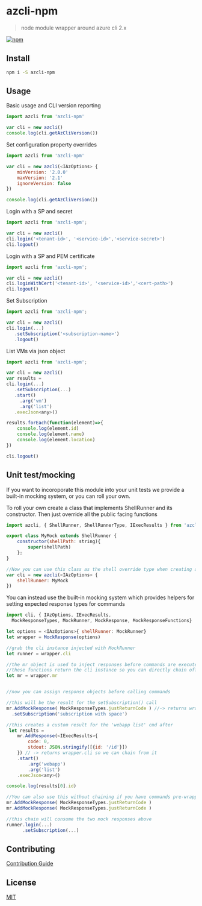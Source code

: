 # azcli-npm

> node module wrapper around azure cli 2.x

[![npm](https://img.shields.io/npm/v/azcli-npm.svg)](https://www.npmjs.com/package/azcli-npm)

## Install

```bash
npm i -S azcli-npm
```

## Usage

Basic usage and CLI version reporting

```js
import azcli from 'azcli-npm'

var cli = new azcli()
console.log(cli.getAzCliVersion())
```

Set configuration property overrides

```js
import azcli from 'azcli-npm'

var cli = new azcli(<IAzOptions> {
    minVersion: '2.0.0'
    maxVersion: '2.1'
    ignoreVersion: false
})

console.log(cli.getAzCliVersion())
```

Login with a SP and secret

```js
import azcli from 'azcli-npm';

var cli = new azcli()
cli.login('<tenant-id>', '<service-id>','<service-secret>')
cli.logout()
```

Login with a SP and PEM certificate

```js
import azcli from 'azcli-npm';

var cli = new azcli()
cli.loginWithCert('<tenant-id>', '<service-id>','<cert-path>')
cli.logout()
```

Set Subscription

```js
import azcli from 'azcli-npm';

var cli = new azcli()
cli.login(...)
   .setSubscription('<subscription-name>')
   .logout()
```
List VMs via json object

```js
import azcli from 'azcli-npm';

var cli = new azcli()
var results =
cli.login(...)
   .setSubscription(...)
   .start()
     .arg('vm')
     .arg('list')
   .execJson<any>()

results.forEach(function(element)=>{
    console.log(element.id)
    console.log(element.name)
    console.log(element.location)
})

cli.logout()
```

## Unit test/mocking

If you want to incoroporate this module into your unit tests we provide a built-in mocking system, or you can roll your own.

To roll your own create a class that implements ShellRunner and its constructor. Then just override all the public facing functions

```js
import azcli, { ShellRunner, ShellRunnerType, IExecResults } from 'azcli-npm'

export class MyMock extends ShellRunner {
    constructor(shellPath: string){
        super(shellPath)
    };
}

//Now you can use this class as the shell override type when creating a new cli()
var cli = new azcli(<IAzOptions> {
    shellRunner: MyMock
})
```

You can instead use the built-in mocking system which provides helpers for setting expected response types for commands

```js
import cli, { IAzOptions, IExecResults, 
  MockResponseTypes, MockRunner, MockResponse, MockResponseFunctions} 'azcli-npm'

let options = <IAzOptions>{ shellRunner: MockRunner}
let wrapper = MockResponse(options)

//grab the cli instance injected with MockRunner
let runner = wrapper.cli

//the mr object is used to inject responses before commands are executed
//these functions return the cli instance so you can directly chain off it
let mr = wrapper.mr


//now you can assign response objects before calling commands

//this will be the result for the setSubscription() call
mr.AddMockResponse( MockResponseTypes.justReturnCode ) //-> returns wrapper.cli
  .setSubscription('subscription with space')

//this creates a custom result for the 'webapp list' cmd after
 let results = 
    mr.AddResponse(<IExecResults>{
        code: 0, 
        stdout: JSON.stringify([{id: '/id'}]) 
    }) // -> returns wrapper.cli so we can chain from it
    .start()
        .arg('webapp')
        .arg('list')
    .execJson<any>()

console.log(results[0].id)

//You can also use this without chaining if you have commands pre-wrapped
mr.AddMockResponse( MockResponseTypes.justReturnCode )
mr.AddMockResponse( MockResponseTypes.justReturnCode )

//this chain will consume the two mock responses above
runner.login(...)
      .setSubscription(...)

```


## Contributing

[Contribution Guide](./CONTRIBUTING.md)

## License

[MIT](./LICENSE)
